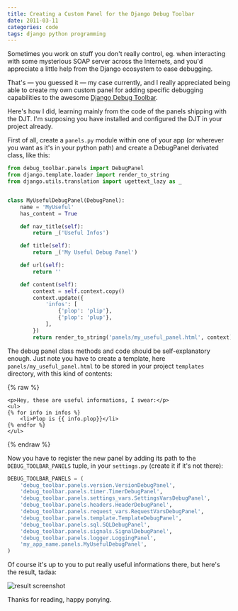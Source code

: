 ```yaml
---
title: Creating a Custom Panel for the Django Debug Toolbar
date: 2011-03-11
categories: code
tags: django python programming
---
```


Sometimes you work on stuff you don't really control, eg. when interacting with some mysterious SOAP server across the Internets, and you'd appreciate a little help from the Django ecosystem to ease debugging.

That's — you guessed it — my case currently, and I really appreciated being able to create my own custom panel for adding specific debugging capabilities to the awesome [Django Debug Toolbar](https://github.com/robhudson/django-debug-toolbar).

Here's how I did, learning mainly from the code of the panels shipping with the DJT. I'm supposing you have installed and configured the DJT in your project already.

First of all, create a `panels.py` module within one of your app (or wherever you want as it's in your python path) and create a DebugPanel derivated class, like this:

```python
from debug_toolbar.panels import DebugPanel
from django.template.loader import render_to_string
from django.utils.translation import ugettext_lazy as _


class MyUsefulDebugPanel(DebugPanel):
    name = 'MyUseful'
    has_content = True

    def nav_title(self):
        return _('Useful Infos')

    def title(self):
        return _('My Useful Debug Panel')

    def url(self):
        return ''

    def content(self):
        context = self.context.copy()
        context.update({
            'infos': [
                {'plop': 'plip'},
                {'plop': 'plup'},
            ],
        })
        return render_to_string('panels/my_useful_panel.html', context)
```

The debug panel class methods and code should be self-explanatory enough. Just note you have to create a template, here `panels/my_useful_panel.html` to be stored in your project `templates` directory, with this kind of contents:

{% raw %}
```liquid
<p>Hey, these are useful informations, I swear:</p>
<ul>
{% for info in infos %}
    <li>Plop is {{ info.plop}}</li>
{% endfor %}
</ul>
```
{% endraw %}

Now you have to register the new panel by adding its path to the `DEBUG_TOOLBAR_PANELS` tuple, in your `settings.py` (create it if it's not there):

```python
DEBUG_TOOLBAR_PANELS = (
    'debug_toolbar.panels.version.VersionDebugPanel',
    'debug_toolbar.panels.timer.TimerDebugPanel',
    'debug_toolbar.panels.settings_vars.SettingsVarsDebugPanel',
    'debug_toolbar.panels.headers.HeaderDebugPanel',
    'debug_toolbar.panels.request_vars.RequestVarsDebugPanel',
    'debug_toolbar.panels.template.TemplateDebugPanel',
    'debug_toolbar.panels.sql.SQLDebugPanel',
    'debug_toolbar.panels.signals.SignalDebugPanel',
    'debug_toolbar.panels.logger.LoggingPanel',
    'my_app_name.panels.MyUsefulDebugPanel',
)
```

Of course it's up to you to put really useful informations there, but here's the result, tadaa:

![result screenshot](http://media.tumblr.com/tumblr_lhfpagXiif1qbt2jc.png)

Thanks for reading, happy ponying.
